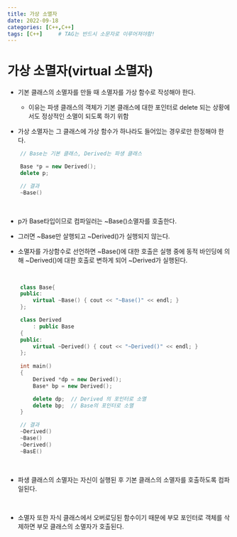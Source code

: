 ```yaml
---
title: 가상 소멸자
date: 2022-09-18
categories: [C++,C++]
tags: [C++]		# TAG는 반드시 소문자로 이루어져야함!
---
```


가상 소멸자(virtual 소멸자)
==============
* 기본 클래스의 소멸자를 만들 때 소멸자를 가상 함수로 작성해야 한다.

  * 이유는 파생 클래스의 객체가 기본 클래스에 대한 포인터로 delete 되는 상황에서도 정상적인 소멸이 되도록 하기 위함

* 가상 소멸자는  그 클래스에 가상 함수가 하나라도 들어있는 경우로만 한정해야 한다.

```c++
    // Base는 기본 클래스, Derived는 파생 클래스

    Base *p = new Derived();
    delete p;

    // 결과
    ~Base()
```

<br>

* p가 Base타입이므로 컴파일러는 ~Base()소멸자를 호출한다.

* 그러면 ~Base만 살행되고 ~Derived()가 실행되지 않는다.

* 소멸자를 가상함수로 선언하면 ~Base()에 대한 호출은 실행 중에 동적 바인딩에 의해 ~Derived()에 대한 호출로 변하게 되어 ~Derived가 실행된다.

<br>

```c++
    class Base{
    public:
        virtual ~Base() { cout << "~Base()" << endl; }
    };

    class Derived
        : public Base
    {
    public:
        virtual ~Derived() { cout << "~Derived()" << endl; }
    };
    
    int main()
    {
        Derived *dp = new Derived();
        Base* bp = new Derived();

        delete dp;  // Derived 의 포인터로 소멸
        delete bp;  // Base의 포인터로 소멸
    }

    // 결과
    ~Derived()
    ~Base()
    ~Derived()
    ~BasE()
```

<br>

* 파생 클래스의 소멸자는 자신이 실행된 후 기본 클래스의 소멸자를 호출하도록 컴파일된다.


<Br>

*  소멸자 또한 자식 클래스에서 오버로딩된 함수이기 때문에 부모 포인터로 객체를 삭제하면 부모 클래스의 소멸자가 호출된다.